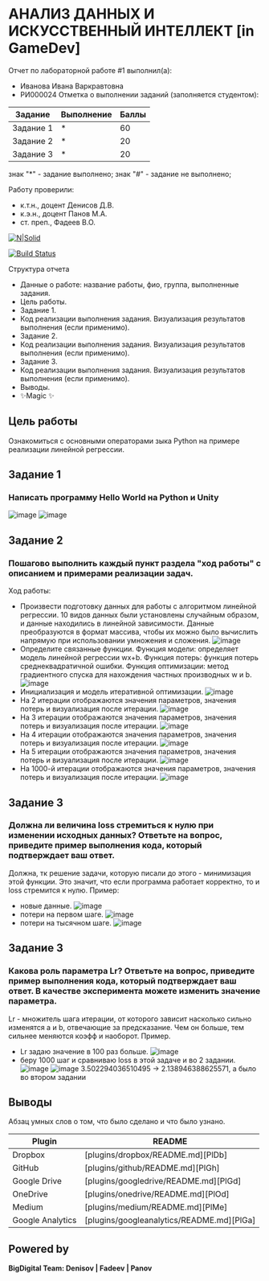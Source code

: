 # АНАЛИЗ ДАННЫХ И ИСКУССТВЕННЫЙ ИНТЕЛЛЕКТ [in GameDev]
Отчет по лабораторной работе #1 выполнил(а):
- Иванова Ивана Варкравтовна
- РИ000024
Отметка о выполнении заданий (заполняется студентом):

| Задание | Выполнение | Баллы |
| ------ | ------ | ------ |
| Задание 1 | * | 60 |
| Задание 2 | * | 20 |
| Задание 3 | * | 20 |

знак "*" - задание выполнено; знак "#" - задание не выполнено;

Работу проверили:
- к.т.н., доцент Денисов Д.В.
- к.э.н., доцент Панов М.А.
- ст. преп., Фадеев В.О.

[![N|Solid](https://cldup.com/dTxpPi9lDf.thumb.png)](https://nodesource.com/products/nsolid)

[![Build Status](https://travis-ci.org/joemccann/dillinger.svg?branch=master)](https://travis-ci.org/joemccann/dillinger)

Структура отчета

- Данные о работе: название работы, фио, группа, выполненные задания.
- Цель работы.
- Задание 1.
- Код реализации выполнения задания. Визуализация результатов выполнения (если применимо).
- Задание 2.
- Код реализации выполнения задания. Визуализация результатов выполнения (если применимо).
- Задание 3.
- Код реализации выполнения задания. Визуализация результатов выполнения (если применимо).
- Выводы.
- ✨Magic ✨

## Цель работы
Ознакомиться с основными операторами зыка Python на примере реализации линейной регрессии.

## Задание 1
### Написать программу Hello World на Python и Unity
![image](https://user-images.githubusercontent.com/104152574/192320376-f13f5d36-48f6-4758-a11d-e2343107567c.png)
![image](https://user-images.githubusercontent.com/104152574/192320573-4a63c5fd-df90-42b6-bc36-bc7ff6858c80.png)
## Задание 2
### Пошагово выполнить каждый пункт раздела "ход работы" с описанием и примерами реализации задач.
Ход работы:
- Произвести подготовку данных для работы с алгоритмом линейной регрессии. 10 видов данных были установлены случайным образом, и данные находились в линейной зависимости. Данные преобразуются в формат массива, чтобы их можно было вычислить напрямую при использовании умножения и сложения.
![image](https://user-images.githubusercontent.com/104152574/192322034-66d9d99e-af32-4b92-97fa-725fa9af1b37.png)
- Определите связанные функции. Функция модели: определяет модель линейной регрессии wx+b. Функция потерь: функция потерь среднеквадратичной ошибки. Функция оптимизации: метод градиентного спуска для нахождения частных производных w и b.
![image](https://user-images.githubusercontent.com/104152574/192324490-f3c613dc-5fb4-4ead-a49b-5f3ce40ffdd1.png)
- Инициализация и модель итеративной оптимизации.
![image](https://user-images.githubusercontent.com/104152574/192326236-12ea9143-d1fb-458e-a8a4-3a31186aa491.png)
- На 2 итерации отображаются значения параметров, значения потерь и визуализация после итерации.
![image](https://user-images.githubusercontent.com/104152574/192326514-3943c7e1-98b3-4480-b4d6-e702dad4c19c.png)
- На 3 итерации отображаются значения параметров, значения потерь и визуализация после итерации.
![image](https://user-images.githubusercontent.com/104152574/192326803-d80659bb-a29d-4b85-848b-791c1a856b52.png)
- На 4 итерации отображаются значения параметров, значения потерь и визуализация после итерации.
![image](https://user-images.githubusercontent.com/104152574/192326914-0f47cdf5-a33c-4787-8ef3-6acfa02bdfb0.png)
- На 5 итерации отображаются значения параметров, значения потерь и визуализация после итерации.
![image](https://user-images.githubusercontent.com/104152574/192327020-9cddd916-b405-4690-a1cd-ee93e62d9dc0.png)
- На 1000-й итерации отображаются значения параметров, значения потерь и визуализация после итерации.
![image](https://user-images.githubusercontent.com/104152574/192327139-b8a72e6a-2393-44a0-83bf-a89e87c27524.png)
## Задание 3
### Должна ли величина loss стремиться к нулю при изменении исходных данных? Ответьте на вопрос, приведите пример выполнения кода, который подтверждает ваш ответ.
Должна, тк решение задачи, которую писали до этого - минимизация этой функции. Это значит, что если программа работает корректно, то и loss стремится к нулю. Пример:
- новые данные.
![image](https://user-images.githubusercontent.com/104152574/192331909-13d01b64-26c8-4dcb-87ab-3ce3a84e4b60.png)
- потери на первом шаге.
![image](https://user-images.githubusercontent.com/104152574/192332711-e52903e6-579c-4c8b-b13a-c2a404ca680c.png)
- потери на тысячном шаге.
![image](https://user-images.githubusercontent.com/104152574/192332377-a104e91f-1a9b-49f8-85db-fab5923c3a03.png)

## Задание 3
### Какова роль параметра Lr? Ответьте на вопрос, приведите пример выполнения кода, который подтверждает ваш ответ. В качестве эксперимента можете изменить значение параметра.
Lr - множитель шага итерации, от которого зависит насколько сильно изменятся a и b, отвечающие за предсказание. Чем он больше, тем сильнее меняются коэфф и наоборот.  Пример.
- Lr задаю значение в 100 раз больше.
![image](https://user-images.githubusercontent.com/104152574/192334796-5cf34168-f0ed-4c44-8b48-1724bee3926c.png)
- беру 1000 шаг и сравниваю loss в этой задаче и во 2 задании.
![image](https://user-images.githubusercontent.com/104152574/192335220-f27206d3-a843-4ebe-91d1-9a32b34451b8.png)
![image](https://user-images.githubusercontent.com/104152574/192335766-71f6fa41-ff61-419d-92f3-316c0b2eb88f.png)
3.502294036510495 -> 2.138946388625571, а было во втором задании 
## Выводы

Абзац умных слов о том, что было сделано и что было узнано.

| Plugin | README |
| ------ | ------ |
| Dropbox | [plugins/dropbox/README.md][PlDb] |
| GitHub | [plugins/github/README.md][PlGh] |
| Google Drive | [plugins/googledrive/README.md][PlGd] |
| OneDrive | [plugins/onedrive/README.md][PlOd] |
| Medium | [plugins/medium/README.md][PlMe] |
| Google Analytics | [plugins/googleanalytics/README.md][PlGa] |

## Powered by

**BigDigital Team: Denisov | Fadeev | Panov**
